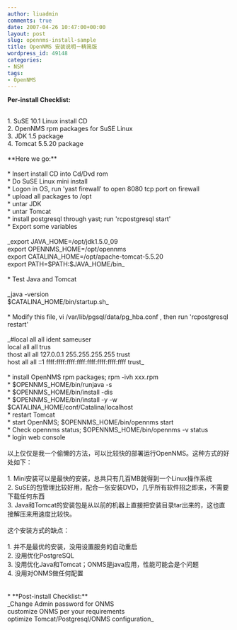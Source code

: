 ```yaml
---
author: liuadmin
comments: true
date: 2007-04-26 10:47:00+00:00
layout: post
slug: opennms-install-sample
title: OpenNMS 安装说明－精简版
wordpress_id: 49148
categories:
- NSM
tags:
- OpenNMS
---
```


**Per-install Checklist:**<br />

<br />	
  1. SuSE 10.1 Linux install CD
<br />	
  2. OpenNMS rpm packages for SuSE Linux
<br />	
  3. JDK 1.5 package
<br />	
  4. Tomcat 5.5.20 package
<br /><br />**Here we go:**<br />

<br />	
  * Insert install CD into Cd/Dvd rom
<br />	
  * Do SuSE Linux mini install
<br />	
  * Logon in OS, run 'yast firewall' to open 8080 tcp port on firewall
<br />	
  * upload all packages to /opt
<br />	
  * untar JDK
<br />	
  * untar Tomcat
<br />	
  * install postgresql through yast; run 'rcpostgresql start'
<br />	
  * Export some variables
<br /><br />_export JAVA_HOME=/opt/jdk1.5.0_09<br />export OPENNMS_HOME=/opt/opennms<br />export CATALINA_HOME=/opt/apache-tomcat-5.5.20<br />export PATH=$PATH:$JAVA_HOME/bin_<br />

<br />	
  * Test Java and Tomcat
<br /><br />_java -version<br />$CATALINA_HOME/bin/startup.sh_<br />

<br />	
  * Modify this file, vi /var/lib/pgsql/data/pg_hba.conf , then run 'rcpostgresql restart'
<br /><br />_#local  all    all             ident   sameuser<br />local all all trus<br />thost all all 127.0.0.1 255.255.255.255 trust<br />host all all ::1 ffff:ffff:ffff:ffff:ffff:ffff:ffff:ffff trust_<br />

<br />	
  * install OpenNMS rpm packages; rpm -ivh xxx.rpm
<br />	
  * $OPENNMS_HOME/bin/runjava -s
<br />	
  * $OPENNMS_HOME/bin/install -dis
<br />	
  * $OPENNMS_HOME/bin/install -y -w $CATALINA_HOME/conf/Catalina/localhost
<br />	
  * restart Tomcat
<br />	
  * start OpenNMS; $OPENNMS_HOME/bin/opennms start
<br />	
  * Check opennms status; $OPENNMS_HOME/bin/opennms -v status
<br />	
  * login web console
<br /><br />以上仅仅是我一个偷懒的方法，可以比较快的部署运行OpenNMS。这种方式的好处如下：<br /><br />	
  1. Mini安装可以是最快的安装，总共只有几百MB就得到一个Linux操作系统
<br />	
  2. SuSE的包管理比较好用，配合一张安装DVD，几乎所有软件招之即来，不需要下载任何东西
<br />	
  3. Java和Tomcat的安装包是从以前的机器上直接把安装目录tar出来的，这也直接解压来用速度比较快。
<br /><br />这个安装方式的缺点：<br /><br />	
  1. 并不是最优的安装，没用设置服务的自动重启
<br />	
  2. 没用优化PostgreSQL
<br />	
  3. 没用优化Java和Tomcat；ONMS是java应用，性能可能会是个问题
<br />	
  4. 没用对ONMS做任何配置
<br /><br /><br />	
  * **Post-install Checklist:**<br />_Change Admin password for ONMS<br />customize ONMS per your requirements<br />optimize Tomcat/Postgresql/ONMS configuration_
<br />
